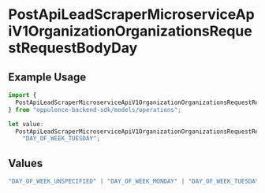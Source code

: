 # PostApiLeadScraperMicroserviceApiV1OrganizationOrganizationsRequestRequestBodyDay

## Example Usage

```typescript
import {
  PostApiLeadScraperMicroserviceApiV1OrganizationOrganizationsRequestRequestBodyDay,
} from "oppulence-backend-sdk/models/operations";

let value:
  PostApiLeadScraperMicroserviceApiV1OrganizationOrganizationsRequestRequestBodyDay =
    "DAY_OF_WEEK_TUESDAY";
```

## Values

```typescript
"DAY_OF_WEEK_UNSPECIFIED" | "DAY_OF_WEEK_MONDAY" | "DAY_OF_WEEK_TUESDAY" | "DAY_OF_WEEK_WEDNESDAY" | "DAY_OF_WEEK_THURSDAY" | "DAY_OF_WEEK_FRIDAY" | "DAY_OF_WEEK_SATURDAY" | "DAY_OF_WEEK_SUNDAY"
```